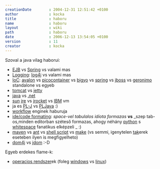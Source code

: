 ```yaml
---
creationDate        : 2004-12-31 12:51:42 +0100 
author              : kocka 
title               : haboru 
name                : haboru 
layout              : wiki 
path                : haboru 
date                : 2006-12-13 13:54:05 +0100 
version             : 11 
creator             : kocka 
---
```

Szoval a java vilag haborui:

*   [EJB](EJB.html) vs [Spring](spring.html) vs valami mas
*   [Logging](Logging.html): [log4j](log4j.html) vs valami mas
*   [IoC](ioc.html): [avalon](avalon.html) vs [picocontainer](picocontainer.html) vs [bigyo](bigyo.html) vs [spring](spring.html) vs [jboss](jboss.html) vs [geronimo](geronimo.html) standalone vs egyeb
*   [tomcat](tomcat.html) vs [jetty](jetty.html)
*   [java](java.html) vs [.net](.net.html)
*   [sun](Sun.html) [jre](JRE.html) vs [jrocket](jrocket.html) vs [IBM](IBM.html) vm
*   ja es [PL-J](PL-J.html) vs [PLJava](pljava.html) :)
*   [workflow](workflow.html) enginek haburuja
*   [ide/code formating](ide/code%20formating.html): _space-vel tabulalos idiota formazas_ __vs__ _szep tab-os,minden editorban széteső formazas, ahogy néhány [python](python.html) s [whitespace](Missing.html) fanatikus elképzeli _ :)
*   [maven](maven.html) vs [ant](ant.html) vs [shell script](Missing.html) vs [make](Missing.html) (vs semmi, igenytelen [tak](tak.html)erek eseteben ilyen is megfigyelheto)
*   [dom4j](dom4j.html) vs [jdom](jdom.html) :-D

Egyeb erdekes flame-k:

*   [operacios rendszer](Operacios%20rendszer.html)ek (foleg [windows](Windows.html) vs [linux](Linux.html))

